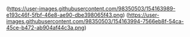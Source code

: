 (https://user-images.githubusercontent.com/98350503/154163989-e193c46f-5fbf-46e8-ae90-dbe398065f43.png)
(https://user-images.githubusercontent.com/98350503/154163994-7566eb8f-54ca-45ce-b472-ab904af44c3a.png)
